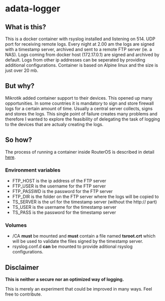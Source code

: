 # adata-logger

## What is this?

This is a docker container with rsyslog installed and listening on 514. UDP port for receiving remote logs. Every night at 2.00 am the logs are signed with a timestamp server, archived and sent to a remote FTP server (ie. a NAS). Logs coming from docker host (172.17.0.1) are signed and archived by default. Logs from other ip addresses can be seperated by providing additional configurations. Container is based on Alpine linux and the size is just over 20 mb.

## But why?

Mikrotik added container support to their devices. This opened up many opportunities. In some countries it is mandatory to sign and store firewall logs for a certain amount of time. Usually a central server collects, signs and stores the logs. This single point of failure creates many problems and therefore I wanted to explore the feasibility of delegating the task of logging to the devices that are actualy creating the logs.

## So how?

The process of running a container inside RouterOS is described in detail [here](https://help.mikrotik.com/docs/display/ROS/Container).

### Environment variables

- FTP_HOST is the ip address of the FTP server
- FTP_USER is the username for the FTP server
- FTP_PASSWD is the password for the FTP server
- FTP_DIR is the folder on the FTP server where the logs will be copied to
- TS_SERVER is the url for the timestamp server (without the http:// part)
- TS_USER is the username for the timestamp server
- TS_PASS is the password for the timestamp server

### Volumes

- /CA **must** be mounted and **must** contain a file named **tsroot.crt** which will be used to validate the files signed by the timestamp server.
- rsyslog.conf.d **can** be mounted to provide aditional rsyslog configurations.

## Disclaimer

**This is neither a secure nor an optimized way of logging.**

This is merely an experiment that could be improved in many ways. Feel free to contribute.
